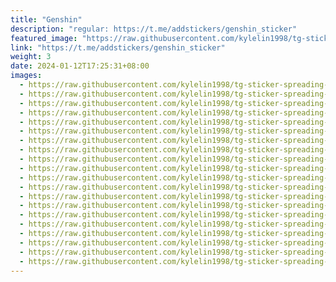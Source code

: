 ```yaml
---
title: "Genshin"
description: "regular: https://t.me/addstickers/genshin_sticker"
featured_image: "https://raw.githubusercontent.com/kylelin1998/tg-sticker-spreading-worldwide-images/main/img/07ca600a-fd94-4786-86aa-0e9af2d66c9a.jpg"
link: "https://t.me/addstickers/genshin_sticker"
weight: 3
date: 2024-01-12T17:25:31+08:00
images:
  - https://raw.githubusercontent.com/kylelin1998/tg-sticker-spreading-worldwide-images/main/img/07ca600a-fd94-4786-86aa-0e9af2d66c9a.jpg
  - https://raw.githubusercontent.com/kylelin1998/tg-sticker-spreading-worldwide-images/main/img/ad22f57f-0804-4c96-82ec-f09ef109bc47.jpg
  - https://raw.githubusercontent.com/kylelin1998/tg-sticker-spreading-worldwide-images/main/img/99f547a4-4373-470d-a41a-d6327f78b4e2.jpg
  - https://raw.githubusercontent.com/kylelin1998/tg-sticker-spreading-worldwide-images/main/img/bfacaa87-ef51-4656-b3c4-b7cb4dec838f.jpg
  - https://raw.githubusercontent.com/kylelin1998/tg-sticker-spreading-worldwide-images/main/img/f9899889-168c-42ab-9861-2c8312944a87.jpg
  - https://raw.githubusercontent.com/kylelin1998/tg-sticker-spreading-worldwide-images/main/img/29478c16-acef-40e5-82e8-349a0538f2dd.jpg
  - https://raw.githubusercontent.com/kylelin1998/tg-sticker-spreading-worldwide-images/main/img/ef6bfb69-63e8-4437-bb43-e9b8fccd03b1.jpg
  - https://raw.githubusercontent.com/kylelin1998/tg-sticker-spreading-worldwide-images/main/img/f96f2c5e-b702-416b-bbfb-9ce2f46cdbfc.jpg
  - https://raw.githubusercontent.com/kylelin1998/tg-sticker-spreading-worldwide-images/main/img/8c80fb89-59bc-46b7-8c5a-812b9e96bb2d.jpg
  - https://raw.githubusercontent.com/kylelin1998/tg-sticker-spreading-worldwide-images/main/img/328e8d2a-df00-4b78-bb1c-3ac0cb733f17.jpg
  - https://raw.githubusercontent.com/kylelin1998/tg-sticker-spreading-worldwide-images/main/img/d2375111-40ab-4f99-bc86-1642fea9f303.jpg
  - https://raw.githubusercontent.com/kylelin1998/tg-sticker-spreading-worldwide-images/main/img/a5d8f9ba-1bfe-471e-be0e-88ae23182327.jpg
  - https://raw.githubusercontent.com/kylelin1998/tg-sticker-spreading-worldwide-images/main/img/1747d4f7-00ca-461e-b190-bcd84cd8872c.jpg
  - https://raw.githubusercontent.com/kylelin1998/tg-sticker-spreading-worldwide-images/main/img/5c4962e9-d37a-49e6-bcbc-fa66f3b21e20.jpg
  - https://raw.githubusercontent.com/kylelin1998/tg-sticker-spreading-worldwide-images/main/img/37f68caa-3929-45d7-975a-bf07523ef586.jpg
  - https://raw.githubusercontent.com/kylelin1998/tg-sticker-spreading-worldwide-images/main/img/efdefde0-14bb-4445-b9c0-2ea2d35d8311.jpg
  - https://raw.githubusercontent.com/kylelin1998/tg-sticker-spreading-worldwide-images/main/img/bd3b9edb-0a9b-4570-87b3-b643fb3bacde.jpg
  - https://raw.githubusercontent.com/kylelin1998/tg-sticker-spreading-worldwide-images/main/img/6f9d463f-151d-47bd-988b-f27ec3d19038.jpg
  - https://raw.githubusercontent.com/kylelin1998/tg-sticker-spreading-worldwide-images/main/img/7f45924c-ed50-4265-9501-42e744a6853e.jpg
  - https://raw.githubusercontent.com/kylelin1998/tg-sticker-spreading-worldwide-images/main/img/96090dce-037e-4ab1-8a29-f65cdef03410.jpg
---
```

